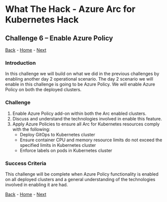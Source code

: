 # What The Hack - Azure Arc for Kubernetes Hack

## Challenge 6 – Enable Azure Policy
[Back](challenge05.md) - [Home](../readme.md) - [Next](challenge07.md)

### Introduction

In this challenge we will build on what we did in the previous challenges by enabling another day 2 operational scenario. The day 2 scenario we will enable in this challenge is going to be Azure Policy. We will enable Azure Policy on both the deployed clusters.

### Challenge

1. Enable Azure Policy add-on within both the Arc enabled clusters.
2. Discuss and understand the technologies involved in enable this feature.
3. Apply Azure Policies to ensure all Arc for Kubernetes resources comply with the following:
   * Deploy GitOps to Kubernetes cluster
   * Ensure container CPU and memory resource limits do not exceed the specified limits in Kubernetes cluster
   * Enforce labels on pods in Kubernetes cluster

### Success Criteria

This challenge will be complete when Azure Policy functionality is enabled on all deployed clusters and a general understanding of the technologies involved in enabling it are had.

[Back](challenge05.md) - [Home](../readme.md) - [Next](challenge07.md)
